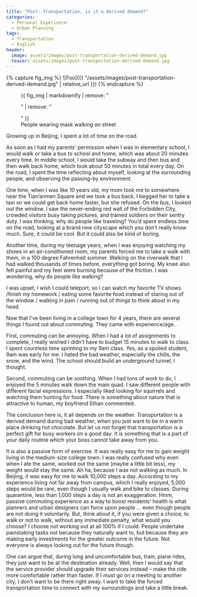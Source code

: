 ```yaml
---
title: "Post: Transportation, is it a derived demand?"
categories:
  - Personal Experience
  - Urban Planning
tags:
  - Transportation
  - English
header: 
  image: assets/images/post-transportation-derived-demand.jpg
  teaser: assets/images/post-transportation-derived-demand.jpg
---
```

{% capture fig_img %}
![Foo]({{ "/assets/images/post-transportation-derived-demand.jpg" | relative_url }})
{% endcapture %}

<figure>
  {{ fig_img | markdownify | remove: "<p>" | remove: "</p>" }}
  <figcaption>People wearing mask walking on street</figcaption>
</figure>

Growing up in Beijing, I spent a lot of time on the road. 

As soon as I had my parents’ permission when I was in elementary school, I would walk or take a bus to school and home, which was about 20 minutes every time. In middle school, I would take the subway and then bus and then walk back home, which took about 50 minutes in total every day. On the road, I spent the time reflecting about myself, looking at the surrounding people, and observing the passing-by environment.

One time, when I was like 10 years old, my mom took me to somewhere near the Tian’anmen Square and we took a bus back. I begged her to take a taxi so we could get back home faster, but she refused. On the bus, I looked out the window. I saw the never-ending red wall of the Forbidden City, crowded visitors busy taking pictures, and trained soldiers on their sentry duty. I was thinking, why do people like traveling? You’d spent endless time on the road, looking at a brand new cityscape which you don’t really know much. Sure, it could be cool. But it could also be  kind of boring.

Another time, during my teenage years, when I was enjoying watching  my shows in an air-conditioned room, my parents forced me to take a walk with them, in a 100 degree Fahrenheit summer. Walking on the riverwalk that I had walked thousands of times before, everything got boring. My knee also felt painful and my feet were burning because of the friction. I was wondering, why do people like walking?

I was upset, I wish I could teleport, so I can watch my favorite TV shows /finish my homework / eating some favorite food instead of staring out of the window / walking in pain / running out of things to think about in my head.

Now that I’ve been living in a college town for 4 years, there are several things I found out about commuting. They came with experience/age.

First, commuting can be annoying. When I had a lot of assignments to complete, I really wished I didn’t have to budget 15 minutes to walk to  class. I spent countless time sprinting to my 9am class. Yes, as a spoiled student, 9am was early for me. I hated the bad weather,  especially the chills, the snow, and the wind. The school should build an underground tunnel, I thought.

Second, commuting can be soothing. When I had tons of work to do, I enjoyed the 5 minutes walk down the main quad. I saw different people with different facial expressions. I especially liked looking for squirrels and watching them hunting for food. There is something about  nature that is attractive to human, my boyfriend Ethan commented.

The conclusion here is, it all depends on the weather. Transportation is a derived demand during bad weather, when you just want to be in a warm place drinking hot chocolate. But let us not forget that transportation  is a perfect gift for busy workers on a good day. It is something that is a part of your daily routine which your boss cannot take away from you.

It is also a passive form of exercise. It was really easy for me to gain weight living in the medium-size college town. I was really confused why even when I ate the same, worked out the same (maybe a  little bit less), my weight would stay the same. Ah ha, because I was  not walking as much. In Beijing, it was easy for me to walk 10,000 steps a day. According to my experience living not far away from campus, which I really enjoyed, 5,000 steps would be rare, even though I usually  walk and bike to classes. During quarantine, less than 1,000 steps a  day is not an exaggeration. Hmm, passive commuting experience as a way  to boost residents’ health is what planners and urban designers can  force upon people … even though people are not doing it voluntarily.  But, think about it, if you were given a choice, to walk or not to walk, without any immediate penalty, what would you choose? I choose not  working out at all 100% if I could. People undertake painstaking tasks not because they naturally want to, but because they are making early investments for the greater outcome in the future. Not everyone is always looking out for the future though.

One can argue that, during long and uncomfortable bus, train, plane rides, they just want to be at the destination already. Well, then I would say that the service provider should upgrade their services instead – make the ride more comfortable rather than faster. If I must  go on a meeting to another city, I don’t want to be there right away. I want to take the forced transportation time to connect with my surroundings and take a little break.

